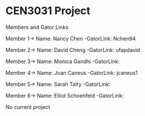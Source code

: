 CEN3031 Project
===============

Members and Gator Links

Member 1-> Name: Nancy Chen -GatorLink: Nchen94

Member 2-> Name: David Cheng -GatorLink: ufapdavid

Member 3-> Name: Monica Gandhi -GatorLink: 

Member 4-> Name: Joan Caneus -GatorLink: jcaneus1

Member 5-> Name: Sarah Talty -GatorLink: 

Member 6-> Name: Elliot Schoenfeld -GatorLink: 


No current project
